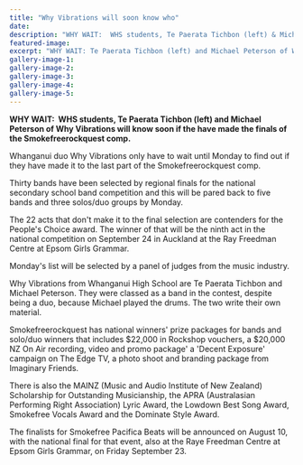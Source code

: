 ```yaml
---
title: "Why Vibrations will soon know who"
date: 
description: "WHY WAIT:  WHS students, Te Paerata Tichbon (left) & Michael Peterson of Why Vibrations will know soon if the have made the finals of the Smokefreerockquest comp, Wanganui Chronicle article on 28/7/16"
featured-image: 
excerpt: "WHY WAIT: Te Paerata Tichbon (left) and Michael Peterson of Why Vibrations will know soon if the have made the finals of the Smokefreerockquest comp."
gallery-image-1: 
gallery-image-2: 
gallery-image-3: 
gallery-image-4: 
gallery-image-5: 
---
```


<p><strong>WHY WAIT: &nbsp;WHS students, Te Paerata Tichbon (left) and Michael Peterson of Why Vibrations will know soon if the have made the finals of the Smokefreerockquest comp.</strong></p>
<p>Whanganui duo Why Vibrations only have to wait until Monday to find out if they have made it to the last part of the Smokefreerockquest comp.</p>
<p>Thirty bands have been selected by regional finals for the national secondary school band competition and this will be pared back to five bands and three solos/duo groups by Monday.</p>
<p>The 22 acts that don't make it to the final selection are contenders for the People's Choice award. The winner of that will be the ninth act in the national competition on September 24 in Auckland at the Ray Freedman Centre at Epsom Girls Grammar.</p>
<p>Monday's list will be selected by a panel of judges from the music industry.</p>
<p>Why Vibrations from Whanganui High School are Te Paerata Tichbon and Michael Peterson. They were classed as a band in the contest, despite being a duo, because Michael played the drums. The two write their own material.</p>
<p>Smokefreerockquest has national winners' prize packages for bands and solo/duo winners that includes $22,000 in Rockshop vouchers, a $20,000 NZ On Air recording, video and promo package' a 'Decent Exposure' campaign on The Edge TV, a photo shoot and branding package from Imaginary Friends.</p>
<p>There is also the MAINZ (Music and Audio Institute of New Zealand) Scholarship for Outstanding Musicianship, the APRA (Australasian Performing Right Association) Lyric Award, the Lowdown Best Song Award, Smokefree Vocals Award and the Dominate Style Award.</p>
<p>The finalists for Smokefree Pacifica Beats will be announced on August 10, with the national final for that event, also at the Raye Freedman Centre at Epsom Girls Grammar, on Friday September 23.</p>

